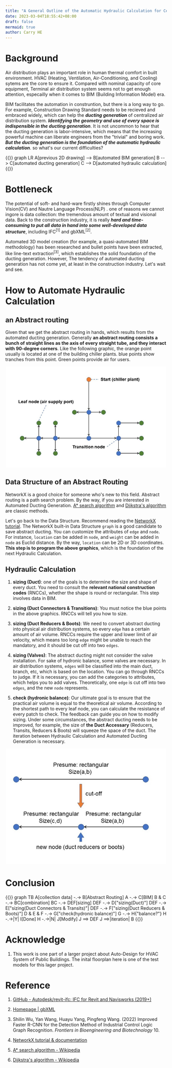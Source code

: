 ```yaml
---
title: "A General Outline of the Automatic Hydraulic Calculation for Centralized Air Distribution System"
date: 2023-03-04T18:55:42+08:00
draft: false
mermaid: true
author: Carry HE
---
```



# Background

Air distribution plays an important role in human thermal comfort in built environment. HVAC (Heating, Ventilation, Air-Conditioning, and Cooling) sytems are the core to ensure it. Compared with nominal capacity of core equipment, Terminal air distribution system seems not to get enough attention, especailly when it comes to BIM (Building Information Model) era.

BIM facilitates the automation in construntion, but there is a long way to go. For example, Construction Drawing Standard needs to be recieved and embraced widely, which can help the ***ducting generation*** of centralized air distribution system. ***Identifying the geometry and use of every space is indispensible in the ducting generation***. It is not uncommon to hear that the ducting generation is labor-intensive, which means that the increasing powerful machine can liberate engineers from the "trivial" and boring work. ***But the ducting generation is the foundation of the automatic hydraulic calculation***. so what's our current difficulties?

{{<mermaid>}}
graph LR
A[previous 2D drawing] --> B[automated BIM generation]
B --> C[automated ducting generation]
C --> D[automated hydraulic calculation]
{{</mermaid>}}
&nbsp;

# Bottleneck

The potential of soft- and hard-ware firstly shines through Computer Vision(CV) and Nautre Language Process(NLP) . one of reasons we cannot ingore is data collection: the tremendous amount of textual and visional data. Back to the construction industry, it is really ***hard and time-consuming to put all data in hand into some well-developed data structure***, including IFC<sup>[1]</sup> and gbXML<sup>[2]</sup>.

Automated 3D model creation (for example, a quasi-automated BIM methodology) has been researched and bullet points have been extracted, like line-text extraction<sup>[3]</sup>, which establishes the solid foundation of the ducting generation. However, The tendency of automated ducting generation has not come yet, at least in the construction industry. Let's wait and see.

# How to Automate Hydraulic Calculation

## an Abstract routing

Given that we get the abstract routing in hands, which results from the automated ducting generation. Generally **an abstract routing consists a bunch of straight lines as the axis of every straight tube, and they interact with 90-degree corners**. Like the following graphic, the orange point usually is located at one of the building chiller plants. blue points show tranches from this point. Green points provide air for users.

<div align=center><img src="blog10-ducting.jpg" width="500"></div>

## Data Structure of an Abstract Routing

NetworkX is a good choice for someone who's new to this field. Abstract routing is a path search problem. By the way, if you are interested in Automated Ducting Generation. [A* search algorithm](https://en.wikipedia.org/wiki/A*_search_algorithm) and [Dijkstra's algorithm](https://en.wikipedia.org/wiki/Dijkstra%27s_algorithm) are classic methods.

Let's go back to the Data Structure. Recommend reading the [NetworkX tutorial](https://networkx.org/documentation/latest/tutorial.html). The NetworkX built-in Data Structure `graph` is a good candidate to save abstract ducting. You can customize the attributes of `edge` and `node`. For instance, `location` can be added in `node`, and `weight` can be added in `node` as Euclid distance. By the way, `location` can be 2D or 3D coordinates. **This step is to program the above graphics**, which is the foundation of the next Hydraulic Calculation.

## Hydraulic Calculation

1. **sizing (Duct)**: one of the goals is to determine the size and shape of every duct. You need to consult the **relevant national construction codes** (RNCCs), whether the shape is round or rectangular. This step involves data in BIM.
  
2. **sizing (Duct Connectors & Transitions)**: You must notice the blue points in the above graphics. RNCCs will tell you how to size.
  
3. **sizing (Duct Reducers & Boots)**: We need to convert abstract ducting into physical air distribution systems, so every `edge` has a certain amount of air volume. RNCCs require the upper and lower limit of air velocity, which means too long `edge` might be unable to reach the mandatory, and it should be cut off into two `edges`.
  
4. **sizing (Valves)**: The abstract ducting might not consider the valve installation. For sake of hydronic balance, some valves are necessary. In air distribution systems, `edges` will be classified into the main duct, branch, etc, which is based on the location. You can go through RNCCs to judge. If it is necessary, you can add the categories to attributes, which helps you to add valves. Theoretically, one `edge` is cut off into two `edges`, and the new `node` represents.
  
5. **check (hydronic balance)**: Our ultimate goal is to ensure that the practical air volume is equal to the theoretical air volume. According to the shortest path to every leaf node, you can calculate the resistance of every patch to check. The feedback can guide you on how to modify sizing. Under some circumstances, the abstract ducting needs to be improved, for example, the size of **the Duct Accessary** (Reducers, Transits, Reducers & Boots) will squeeze the space of the duct. The iteration between Hydraulic Calculation and Automated Ducting Generation is necessary.
  
<div align=center><img src="blog10-cutoff.jpg" width="500"></div>

# Conclusion

{{<mermaid>}}
graph TB
A[collection data] -.-> B[Abstract Routing]
A -.-> C[BIM]
B & C -.-> BC[combination] 
BC -.-> DEF[sizing]
DEF -.-> D["sizing(Duct)"]
DEF -.-> E["sizing(Duct Connectors & Transits)"]
DEF -.-> F["sizing(Duct Reducers & Boots)"]
D & E & F -.-> G["check(hydronic balance)"]
G -.-> H{"balance?"}
H -.->|Y| I[Done]
H -.->|N| J[Modify]
J ==> DEF
J ==>|iteration| B
{{</mermaid>}}
&nbsp;

# Acknowledge
1. This work is one part of a larger project about Auto-Design for HVAC System of Public Buildings. The inital floorplan here is one of the test models for this lager project.

# Reference

1. [GitHub - Autodesk/revit-ifc: IFC for Revit and Navisworks (2019+)](https://github.com/Autodesk/revit-ifc)
  
2. [Homepage | gbXML](https://www.gbxml.org/)
  
3. Shilin Wu, Yan Wang, Huayu Yang, Pingfeng Wang. (2022) Improved Faster R-CNN for the Detection Method of Industrial Control Logic Graph Recognition. *Frontiers in Bioengineering and Biotechnology* 10.
  
4. [NetworkX tutorial & documentation](https://networkx.org/documentation/latest/tutorial.html)
  
5. [A* search algorithm - Wikipedia](https://en.wikipedia.org/wiki/A*_search_algorithm)
  
6. [Dijkstra's algorithm - Wikipedia](https://en.wikipedia.org/wiki/Dijkstra%27s_algorithm)